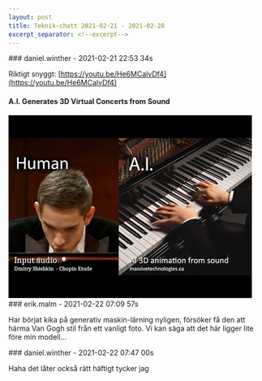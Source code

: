```yaml
---
layout: post
title: Teknik-chatt 2021-02-21 - 2021-02-28
excerpt_separator: <!--excerpt-->
---
```

<section class="message" markdown="1">
### daniel.winther - 2021-02-21 22:53 34s

Riktigt snyggt: [https://youtu.be/He6MCalvDf4](https://youtu.be/He6MCalvDf4)

<div class="attachment"><h4>A.I. Generates 3D Virtual Concerts from Sound</h4><div class="text"></div>
<a href="https://youtu.be/He6MCalvDf4"><div class="linkdiv"><img src="/assets/blogAssets/A.I. Generates 3D Virtual Concerts from Sound" fallback="A.I. Generates 3D Virtual Concerts from Sound"/></div></a></div>
    
</section>
<section class="message" markdown="1">
### erik.malm - 2021-02-22 07:09 57s

Har börjat kika på generativ maskin-lärning nyligen, försöker få den att härma Van Gogh stil från ett vanligt foto.
Vi kan säga att det här ligger lite före min modell...
</section>
<section class="message" markdown="1">
### daniel.winther - 2021-02-22 07:47 00s

Haha det låter också rätt häftigt tycker jag

<!--excerpt-->
</section>
